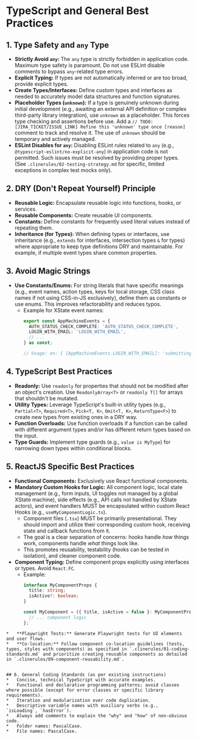 # TypeScript and General Best Practices

## 1. Type Safety and `any` Type
*   **Strictly Avoid `any`:** The `any` type is strictly forbidden in application code. Maximum type safety is paramount. Do not use ESLint disable comments to bypass `any`-related type errors.
*   **Explicit Typing:** If types are not automatically inferred or are too broad, provide explicit types.
*   **Create Types/Interfaces:** Define custom types and interfaces as needed to accurately model data structures and function signatures.
*   **Placeholder Types (`unknown`):** If a type is genuinely unknown during initial development (e.g., awaiting an external API definition or complex third-party library integration), use `unknown` as a placeholder. This forces type checking and assertions before use. Add a `// TODO: [JIRA_TICKET/ISSUE_LINK] Refine this 'unknown' type once [reason]` comment to track and resolve it. The use of `unknown` should be temporary and actively managed.
*   **ESLint Disables for `any`:** Disabling ESLint rules related to `any` (e.g., `@typescript-eslint/no-explicit-any`) in application code is not permitted. Such issues must be resolved by providing proper types. (See `.clinerules/02-testing-strategy.md` for specific, limited exceptions in complex test mocks only).

## 2. DRY (Don't Repeat Yourself) Principle
*   **Reusable Logic:** Encapsulate reusable logic into functions, hooks, or services.
*   **Reusable Components:** Create reusable UI components.
*   **Constants:** Define constants for frequently used literal values instead of repeating them.
*   **Inheritance (for Types):** When defining types or interfaces, use inheritance (e.g., `extends` for interfaces, intersection types `&` for types) where appropriate to keep type definitions DRY and maintainable. For example, if multiple event types share common properties.

## 3. Avoid Magic Strings
*   **Use Constants/Enums:** For string literals that have specific meanings (e.g., event names, action types, keys for local storage, CSS class names if not using CSS-in-JS exclusively), define them as constants or use enums. This improves refactorability and reduces typos.
    *   Example for XState event names:
        ```typescript
        export const AppMachineEvents = {
          AUTH_STATUS_CHECK_COMPLETE: 'AUTH_STATUS_CHECK_COMPLETE',
          LOGIN_WITH_EMAIL: 'LOGIN_WITH_EMAIL',
          // ...
        } as const;

        // Usage: on: { [AppMachineEvents.LOGIN_WITH_EMAIL]: 'submitting' }
        ```

## 4. TypeScript Best Practices
*   **Readonly:** Use `readonly` for properties that should not be modified after an object's creation. Use `ReadonlyArray<T>` or `readonly T[]` for arrays that shouldn't be mutated.
*   **Utility Types:** Leverage TypeScript's built-in utility types (e.g., `Partial<T>`, `Required<T>`, `Pick<T, K>`, `Omit<T, K>`, `ReturnType<F>`) to create new types from existing ones in a DRY way.
*   **Function Overloads:** Use function overloads if a function can be called with different argument types and/or has different return types based on the input.
*   **Type Guards:** Implement type guards (e.g., `value is MyType`) for narrowing down types within conditional blocks.

## 5. ReactJS Specific Best Practices
*   **Functional Components:** Exclusively use React functional components.
*   **Mandatory Custom Hooks for Logic:** All component logic, local state management (e.g., form inputs, UI toggles not managed by a global XState machine), side effects (e.g., API calls not handled by XState actors), and event handlers MUST be encapsulated within custom React Hooks (e.g., `useMyComponentLogic.ts`).
    *   Component files (`.tsx`) MUST be primarily presentational. They should import and utilize their corresponding custom hook, receiving state and callback functions from it.
    *   The goal is a clear separation of concerns: hooks handle *how* things work, components handle *what* things look like.
    *   This promotes reusability, testability (hooks can be tested in isolation), and cleaner component code.
*   **Component Typing:** Define component props explicitly using interfaces or types. Avoid `React.FC`.
    *   Example:
        ```typescript
        interface MyComponentProps {
          title: string;
          isActive?: boolean;
        }

        const MyComponent = ({ title, isActive = false }: MyComponentProps) => {
          // ... component logic
        };
```
*   **Playwright Tests:** Generate Playwright tests for UI elements and user flows.
*   **Co-location:** Follow component co-location guidelines (tests, types, styles with components) as specified in `.clinerules/01-coding-standards.md` and prioritize creating reusable components as detailed in `.clinerules/09-component-reusability.md`.


## 6. General Coding Standards (as per existing instructions)
*   Concise, technical TypeScript with accurate examples.
*   Functional and declarative programming patterns; avoid classes where possible (except for error classes or specific library requirements).
*   Iteration and modularization over code duplication.
*   Descriptive variable names with auxiliary verbs (e.g., `isLoading`, `hasError`).
*   Always add comments to explain the "why" and "how" of non-obvious code.
*   Folder names: PascalCase.
*   File names: PascalCase.
